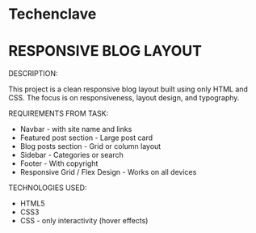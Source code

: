 # Techenclave 
# RESPONSIVE BLOG LAYOUT
DESCRIPTION:

This project is a clean responsive blog layout built using only HTML and CSS. The focus is on responsiveness, layout design, and typography.

REQUIREMENTS FROM TASK:
* Navbar - with site name and links
* Featured post section - Large post card
* Blog posts section - Grid or column layout
* Sidebar - Categories or search
* Footer - With copyright
* Responsive Grid / Flex Design - Works on all devices

TECHNOLOGIES USED:

* HTML5
* CSS3
* CSS - only interactivity (hover effects)
